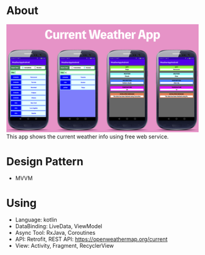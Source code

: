 # About
![Screen shots](https://github.com/korosaka/source_image/blob/main/weather_android/weather_app_android.png)
This app shows the current weather info using free web service.

# Design Pattern
- MVVM

# Using
- Language: kotlin
- DataBinding: LiveData, ViewModel
- Async Tool: RxJava, Coroutines
- API: Retrofit, REST API: https://openweathermap.org/current
- View: Activity, Fragment, RecyclerView

